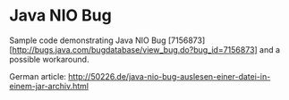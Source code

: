 Java NIO Bug
============

Sample code demonstrating Java NIO Bug [7156873][http://bugs.java.com/bugdatabase/view_bug.do?bug_id=7156873] and a possible workaround.

German article: http://50226.de/java-nio-bug-auslesen-einer-datei-in-einem-jar-archiv.html
